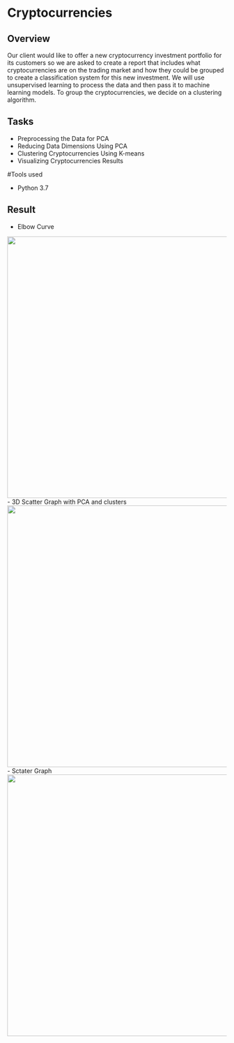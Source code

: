 # Cryptocurrencies

## Overview
Our client would like to offer a new cryptocurrency investment portfolio for its customers so we are asked to create a report that includes what cryptocurrencies are on the trading market and how they could be grouped to create a classification system for this new investment. We will use unsupervised learning to process the data and then pass it to machine learning models. To group the cryptocurrencies, we decide on a clustering algorithm. 

## Tasks
- Preprocessing the Data for PCA
- Reducing Data Dimensions Using PCA
- Clustering Cryptocurrencies Using K-means
- Visualizing Cryptocurrencies Results

#Tools used
- Python 3.7

## Result
- Elbow Curve
<img src="Elbow_Curve.PNG" width="600">
- 3D Scatter Graph with PCA and clusters
<img src="3D_Scatter_with_PCA.PNG" width="600">
- Sctater Graph 
<img src="Scatter_Chart.PNG" width="600">
